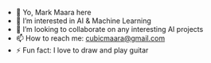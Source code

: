 - 👋 Yo, Mark Maara here
- 👀 I’m interested in AI & Machine Learning
- 💞️ I’m looking to collaborate on any interesting AI projects
- 📫 How to reach me: cubicmaara@gmail.com
- ⚡ Fun fact: I love to draw and play guitar



